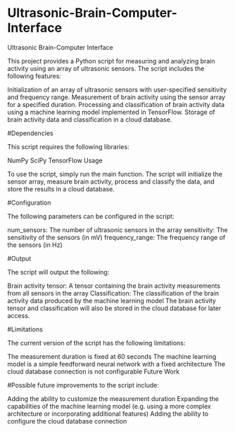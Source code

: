 # Ultrasonic-Brain-Computer-Interface
Ultrasonic Brain-Computer Interface

This project provides a Python script for measuring and analyzing brain activity using an array of ultrasonic sensors. The script includes the following features:

Initialization of an array of ultrasonic sensors with user-specified sensitivity and frequency range. 
Measurement of brain activity using the sensor array for a specified duration. 
Processing and classification of brain activity data using a machine learning model implemented in TensorFlow. 
Storage of brain activity data and classification in a cloud database. 

#Dependencies

This script requires the following libraries:

NumPy
SciPy
TensorFlow
Usage

To use the script, simply run the main function. The script will initialize the sensor array, measure brain activity, process and classify the data, and store the results in a cloud database.

#Configuration

The following parameters can be configured in the script:

num_sensors: The number of ultrasonic sensors in the array
sensitivity: The sensitivity of the sensors (in mV)
frequency_range: The frequency range of the sensors (in Hz)

#Output

The script will output the following:

Brain activity tensor: A tensor containing the brain activity measurements from all sensors in the array
Classification: The classification of the brain activity data produced by the machine learning model
The brain activity tensor and classification will also be stored in the cloud database for later access.

#Limitations

The current version of the script has the following limitations:

The measurement duration is fixed at 60 seconds
The machine learning model is a simple feedforward neural network with a fixed architecture
The cloud database connection is not configurable
Future Work

#Possible future improvements to the script include:

Adding the ability to customize the measurement duration
Expanding the capabilities of the machine learning model (e.g. using a more complex architecture or incorporating additional features)
Adding the ability to configure the cloud database connection
